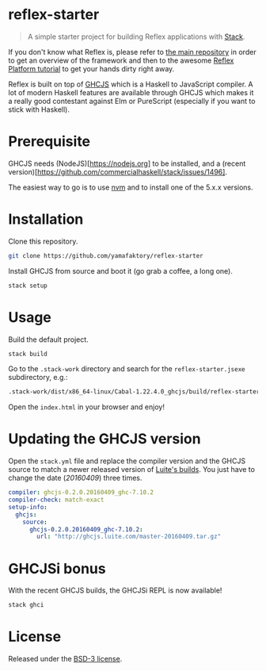 # reflex-starter

> A simple starter project for building Reflex applications with [Stack](https://github.com/commercialhaskell/stack).

If you don't know what Reflex is, please refer to [the main repository](https://github.com/reflex-frp/reflex) in order to get an overview of the framework and then to the awesome [Reflex Platform tutorial](https://github.com/reflex-frp/reflex-platform) to get your hands dirty right away.

Reflex is built on top of [GHCJS](https://github.com/ghcjs/ghcjs) which is a Haskell to JavaScript compiler. A lot of modern Haskell features are available through GHCJS which makes it a really good contestant against Elm or PureScript (especially if you want to stick with Haskell).

# Prerequisite

GHCJS needs (NodeJS)[https://nodejs.org] to be installed, and a (recent version)[https://github.com/commercialhaskell/stack/issues/1496].

The easiest way to go is to use [nvm](https://github.com/creationix/nvm) and to install one of the 5.x.x versions.

# Installation

Clone this repository.

```bash
git clone https://github.com/yamafaktory/reflex-starter
```

Install GHCJS from source and boot it (go grab a coffee, a long one).

```bash
stack setup
```

# Usage

Build the default project.

```bash
stack build
```
Go to the `.stack-work` directory and search for the `reflex-starter.jsexe` subdirectory, e.g.:

```bash
.stack-work/dist/x86_64-linux/Cabal-1.22.4.0_ghcjs/build/reflex-starter/reflex-starter.jsexe/index.html
```
Open the `index.html` in your browser and enjoy!

# Updating the GHCJS version

Open the `stack.yml` file and replace the compiler version and the GHCJS source to match a newer released version of [Luite's builds](http://ghcjs.luite.com/). You just have to change the date (*20160409*) three times.

```yaml
compiler: ghcjs-0.2.0.20160409_ghc-7.10.2
compiler-check: match-exact
setup-info:
  ghcjs:
    source:
      ghcjs-0.2.0.20160409_ghc-7.10.2:
        url: "http://ghcjs.luite.com/master-20160409.tar.gz"
```

# GHCJSi bonus

With the recent GHCJS builds, the GHCJSi REPL is now available!

```bash
stack ghci
```

# License

Released under the [BSD-3 license](https://opensource.org/licenses/BSD-3-Clause).
